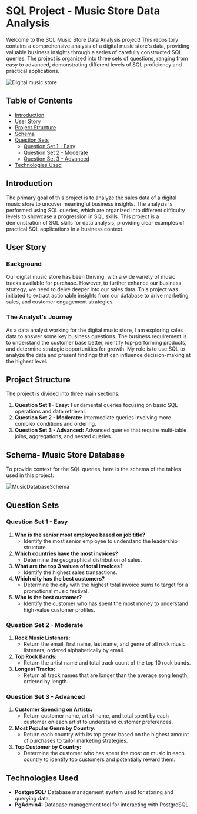 # SQL Project - Music Store Data Analysis

Welcome to the SQL Music Store Data Analysis project! This repository contains a comprehensive analysis of a digital music store's data, providing valuable business insights through a series of carefully constructed SQL queries. The project is organized into three sets of questions, ranging from easy to advanced, demonstrating different levels of SQL proficiency and practical applications.

![Digital music store](https://github.com/user-attachments/assets/479d35c6-18c0-46d4-a6fd-4008c538f4da)


## Table of Contents

- [Introduction](#introduction)
- [User Story](#user-story)
- [Project Structure](#project-structure)
- [Schema](#schema)
- [Question Sets](#question-sets)
  - [Question Set 1 - Easy](#question-set-1---easy)
  - [Question Set 2 - Moderate](#question-set-2---moderate)
  - [Question Set 3 - Advanced](#question-set-3---advanced)
- [Technologies Used](#technologies-used)


## Introduction

The primary goal of this project is to analyze the sales data of a digital music store to uncover meaningful business insights. The analysis is performed using SQL queries, which are organized into different difficulty levels to showcase a progression in SQL skills. This project is a demonstration of SQL skills for data analysis, providing clear examples of practical SQL applications in a business context.

## User Story

### Background

Our digital music store has been thriving, with a wide variety of music tracks available for purchase. However, to further enhance our business strategy, we need to delve deeper into our sales data. This project was initiated to extract actionable insights from our database to drive marketing, sales, and customer engagement strategies.

### The Analyst's Journey

As a data analyst working for the digital music store, I am exploring sales data to answer some key business questions. The business requirement is to understand the customer base better, identify top-performing products, and determine strategic opportunities for growth. My role is to use SQL to analyze the data and present findings that can influence decision-making at the highest level.

## Project Structure

The project is divided into three main sections:

1. **Question Set 1 - Easy:** Fundamental queries focusing on basic SQL operations and data retrieval.
2. **Question Set 2 - Moderate:** Intermediate queries involving more complex conditions and ordering.
3. **Question Set 3 - Advanced:** Advanced queries that require multi-table joins, aggregations, and nested queries.

## Schema- Music Store Database

To provide context for the SQL queries, here is the schema of the tables used in this project:

![MusicDatabaseSchema](https://github.com/user-attachments/assets/001a0458-9049-4b05-81e4-48fca720c161)


## Question Sets

### Question Set 1 - Easy

1. **Who is the senior most employee based on job title?**
   - Identify the most senior employee to understand the leadership structure.
2. **Which countries have the most invoices?**
   - Determine the geographical distribution of sales.
3. **What are the top 3 values of total invoices?**
   - Identify the highest sales transactions.
4. **Which city has the best customers?**
   - Determine the city with the highest total invoice sums to target for a promotional music festival.
5. **Who is the best customer?**
   - Identify the customer who has spent the most money to understand high-value customer profiles.

### Question Set 2 - Moderate

1. **Rock Music Listeners:**
   - Return the email, first name, last name, and genre of all rock music listeners, ordered alphabetically by email.
2. **Top Rock Bands:**
   - Return the artist name and total track count of the top 10 rock bands.
3. **Longest Tracks:**
   - Return all track names that are longer than the average song length, ordered by length.

### Question Set 3 - Advanced

1. **Customer Spending on Artists:**
   - Return customer name, artist name, and total spent by each customer on each artist to understand customer preferences.
2. **Most Popular Genre by Country:**
   - Return each country with its top genre based on the highest amount of purchases to tailor marketing strategies.
3. **Top Customer by Country:**
   - Determine the customer who has spent the most on music in each country to identify top customers and potentially reward them.

## Technologies Used

- **PostgreSQL:** Database management system used for storing and querying data.
- **PgAdmin4:** Database management tool for interacting with PostgreSQL.


